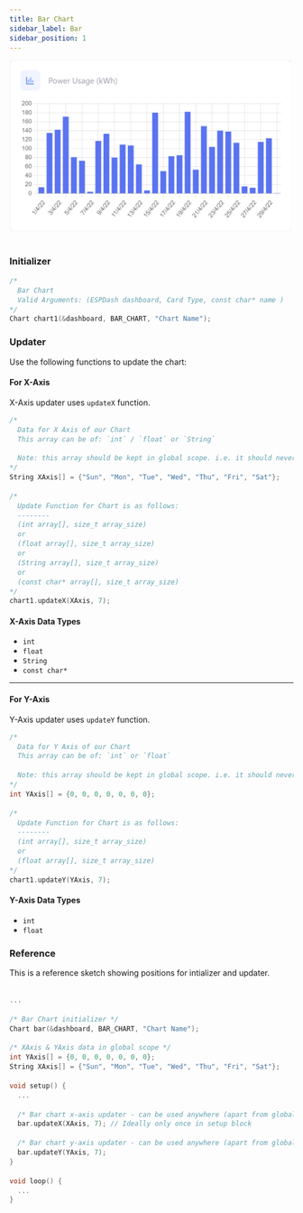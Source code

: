 ```yaml
---
title: Bar Chart
sidebar_label: Bar
sidebar_position: 1
---
```


<img className="card-preview" src="/img/v4/bar-chart.png" width="500px" alt="Preview" />

<br/>
<br/>

### Initializer

```cpp
/* 
  Bar Chart
  Valid Arguments: (ESPDash dashboard, Card Type, const char* name )
*/
Chart chart1(&dashboard, BAR_CHART, "Chart Name");
```

### Updater

Use the following functions to update the chart:

#### For X-Axis

X-Axis updater uses `updateX` function.
```cpp
/*
  Data for X Axis of our Chart
  This array can be of: `int` / `float` or `String`
    
  Note: this array should be kept in global scope. i.e. it should never be deleted from memory.
*/
String XAxis[] = {"Sun", "Mon", "Tue", "Wed", "Thu", "Fri", "Sat"};

/*
  Update Function for Chart is as follows:
  --------
  (int array[], size_t array_size)
  or
  (float array[], size_t array_size)
  or
  (String array[], size_t array_size)
  or
  (const char* array[], size_t array_size)
*/
chart1.updateX(XAxis, 7);
```

#### X-Axis Data Types

- `int`
- `float`
- `String`
- `const char*`

---

#### For Y-Axis

Y-Axis updater uses `updateY` function.
```cpp
/*
  Data for Y Axis of our Chart
  This array can be of: `int` or `float`
    
  Note: this array should be kept in global scope. i.e. it should never be deleted from memory.
*/
int YAxis[] = {0, 0, 0, 0, 0, 0, 0};

/*
  Update Function for Chart is as follows:
  --------
  (int array[], size_t array_size)
  or 
  (float array[], size_t array_size)
*/
chart1.updateY(YAxis, 7);
```

#### Y-Axis Data Types

- `int`
- `float`

### Reference

This is a reference sketch showing positions for intializer and updater.

<!-- A complete dummy sketch showing positions for intializer and updater -->
```cpp

...

/* Bar Chart initializer */
Chart bar(&dashboard, BAR_CHART, "Chart Name");

/* XAxis & YAxis data in global scope */
int YAxis[] = {0, 0, 0, 0, 0, 0, 0};
String XAxis[] = {"Sun", "Mon", "Tue", "Wed", "Thu", "Fri", "Sat"};

void setup() {
  ...

  /* Bar chart x-axis updater - can be used anywhere (apart from global scope) */
  bar.updateX(XAxis, 7); // Ideally only once in setup block

  /* Bar chart y-axis updater - can be used anywhere (apart from global scope) */
  bar.updateY(YAxis, 7);
}

void loop() {
  ...
}

```
